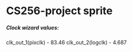 # CS256-project sprite


##### Clock wizard values:
clk_out_1(pixclk) - 83.46
clk_out_2(logclk) - 4.687
